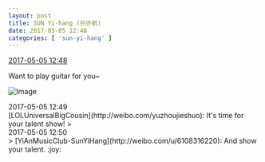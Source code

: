 ```yaml
---
layout: post
title: SUN Yi-hang (孙亦航)
date: 2017-05-05 12:48
categories: [ 'sun-yi-hang' ]
---
```


<div class="weibo-info">
  <a href="http://weibo.com/6108316220/F1GL0neFG">2017-05-05 12:48</a>
</div>

Want to play guitar for you~

<!-- more -->

![Image](https://wx1.sinaimg.cn/mw690/006FnS5mgy1ffae2ckksoj30qo140134.jpg)

<div class="weibo-info">2017-05-05 12:49</div>
[LOLUniversalBigCousin](http://weibo.com/yuzhoujieshuo): It's time for your talent show!
> <div class="weibo-info">2017-05-05 12:50</div>
> [YiAnMusicClub-SunYiHang](http://weibo.com/u/6108316220): And show your talent. :joy:
